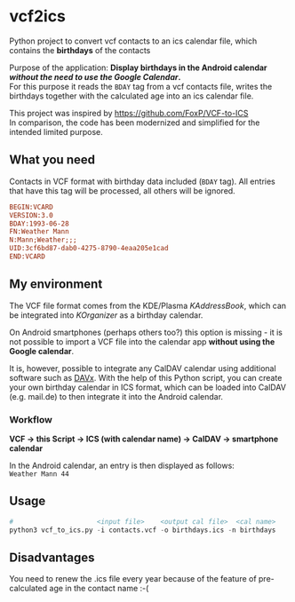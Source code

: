 # vcf2ics
Python project to convert vcf contacts to an ics calendar file, which contains the **birthdays** of the contacts

Purpose of the application:
**Display birthdays in the Android calendar _without the need to use the Google Calendar_.**  
For this purpose it reads the `BDAY` tag from a vcf contacts file, writes the birthdays together with the calculated age into an ics calendar file.

This project was inspired by https://github.com/FoxP/VCF-to-ICS  
In comparison, the code has been modernized and simplified for the intended limited purpose.


## What you need
Contacts in VCF format with birthday data included (`BDAY` tag). All entries that have this tag will be processed, all others will be ignored.

```ini
BEGIN:VCARD
VERSION:3.0
BDAY:1993-06-28
FN:Weather Mann
N:Mann;Weather;;;
UID:3cf6bd87-dab0-4275-8790-4eaa205e1cad
END:VCARD
```

## My environment

The VCF file format comes from the KDE/Plasma *KAddressBook*, which can be integrated into *KOrganizer* as a birthday calendar.

On Android smartphones (perhaps others too?) this option is missing - it is not possible to import a VCF file into the calendar app **without using the Google calendar**.

It is, however, possible to integrate any CalDAV calendar using additional software such as [DAVx](https://www.davx5.com/). With the help of this Python script, you can create your own birthday calendar in ICS format, which can be loaded into CalDAV (e.g. mail.de) to then integrate it into the Android calendar.

### Workflow
**VCF -> this Script -> ICS (with calendar name) -> CalDAV -> smartphone calendar**

In the Android calendar, an entry is then displayed as follows:  
`Weather Mann 44`

## Usage

```python
#                     <input file>    <output cal file>  <cal name>
python3 vcf_to_ics.py -i contacts.vcf -o birthdays.ics -n birthdays
```

## Disadvantages
You need to renew the .ics file every year because of the feature of pre-calculated age in the contact name :-(
